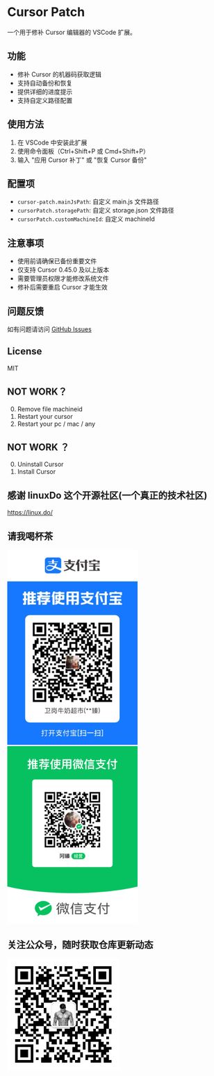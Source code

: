 # Cursor Patch

一个用于修补 Cursor 编辑器的 VSCode 扩展。

## 功能

- 修补 Cursor 的机器码获取逻辑
- 支持自动备份和恢复
- 提供详细的进度提示
- 支持自定义路径配置

## 使用方法

1. 在 VSCode 中安装此扩展
2. 使用命令面板（Ctrl+Shift+P 或 Cmd+Shift+P）
3. 输入 "应用 Cursor 补丁" 或 "恢复 Cursor 备份"

## 配置项

- `cursor-patch.mainJsPath`: 自定义 main.js 文件路径
- `cursorPatch.storagePath`: 自定义 storage.json 文件路径
- `cursorPatch.customMachineId`: 自定义 machineId

## 注意事项

- 使用前请确保已备份重要文件
- 仅支持 Cursor 0.45.0 及以上版本
- 需要管理员权限才能修改系统文件
- 修补后需要重启 Cursor 才能生效

## 问题反馈

如有问题请访问 [GitHub Issues](https://github.com/chengazhen/cursor-patch/issues)

## License

MIT

## NOT WORK？

0. Remove file machineid
1. Restart your cursor
2. Restart your pc / mac / any

## NOT WORK ？
 0. Uninstall Cursor
 1. Install Cursor

## 感谢 linuxDo 这个开源社区(一个真正的技术社区)
https://linux.do/



## 请我喝杯茶
<img src="./screen/28613e3f3f23a935b66a7ba31ff4e3f.jpg" width="300"/> <img src="./screen/mm_facetoface_collect_qrcode_1738583247120.png" width="300"/>

## 关注公众号，随时获取仓库更新动态

![image](./screen/qrcode_for_gh_c985615b5f2b_258.jpg)


